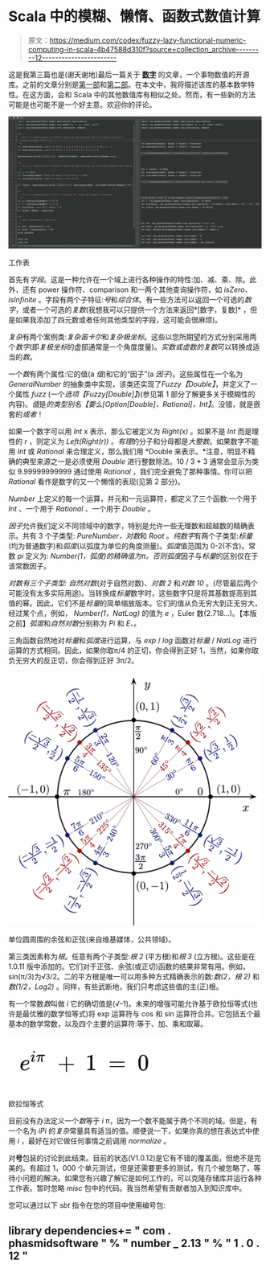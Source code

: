 # Scala 中的模糊、懒惰、函数式数值计算

> 原文：<https://medium.com/codex/fuzzy-lazy-functional-numeric-computing-in-scala-4b47588d310f?source=collection_archive---------12----------------------->

这是我第三篇也是(谢天谢地)最后一篇关于 [**数字**](https://github.com/rchillyard/Number) 的文章，一个事物数值的开源库。之前的文章分别是[第一部](/codex/number-part-1-c98313903714)和[第二部](https://scala-prof.medium.com/number-part-2-7925400624d5)。在本文中，我将描述该库的基本数学特性。在这方面，会和 Scala 中的其他数值库有相似之处。然而，有一些新的方法可能是也可能不是一个好主意。欢迎你的评论。

![](img/8fe67da52c5e69f119bec621e2f6a228.png)

工作表

首先有*字段*。这是一种允许在一个域上进行各种操作的特性:加、减、乘、除。此外，还有 power 操作符、comparison 和一两个其他查询操作符，如 *isZero、isInfinite* 。字段有两个子特征:*号*和*综合体*。有一些方法可以返回一个可选的*数字*，或者一个可选的*复数*(我想我可以只提供一个方法来返回*[数字，复数]* ，但是如果我添加了四元数或者任何其他类型的字段，这可能会很麻烦)。

*复杂*有两个案例类:*复杂笛卡尔*和*复杂极坐标*。这些以您所期望的方式分别采用两个*数字*(即*复极坐标*的虚部通常是一个角度度量)。*实数或虚数的复数*可以转换成适当的*数*。

一个*数*有两个属性:它的值(a *值*)和它的“因子”(a *因子*)。这些属性在一个名为 *GeneralNumber* 的抽象类中实现，该类还实现了*Fuzzy【Double】*，并定义了一个属性 *fuzz* (一个*选项【Fuzzy[Double]】*)(参见第 1 部分了解更多关于模糊性的内容)。*值*是*的类型别名【要么[Option[Double]，Rational]，Int】*。没错，就是嵌套的*或者*！

如果一个数字可以用 *Int* x 表示，那么它被定义为 *Right(x)* 。如果不是 *Int* 而是理性的 *r* ，则定义为 *Left(Right(r))* 。*有理*的分子和分母都是*大整数*。如果数字不能用 *Int* 或 *Rational* 来合理定义，那么我们用 *Double 来表示。*注意，明显不精确的典型来源之一是必须使用 *Double* 进行整数除法。10 / 3 * 3 通常会显示为类似 9.99999999999 通过使用 *Rational* ，我们完全避免了那种事情。你可以把 *Rational* 看作是数字的又一个懒惰的表现(见第 2 部分)。

*Number* 上定义的每一个运算，并元和一元运算符，都定义了三个函数:一个用于 *Int* 、一个用于 *Rational* 、一个用于 *Double* 。

*因子*允许我们定义不同领域中的数字，特别是允许一些无理数和超越数的精确表示。共有 3 个子类型: *PureNumber，对数*和 *Root* 。*纯数字*有两个子类型:*标量*(均为普通数字)和*弧度*(以弧度为单位的角度测量)。*弧度*值范围为 0-2(不含)。常数 *pi* 定义为: *Number(1，弧度)*的精确值为π。否则*弧度*因子与*标量*的区别仅在于该常数因子。

*对数有三个子类型:* *自然对数*(对于自然对数)、*对数 2* 和*对数 10* 。(尽管最后两个可能没有太多实际用途)。当转换成*标量*数字时，这些数字只是将其基数提高到其值的幂。因此，它们不是*标量*的简单缩放版本。它们的值从负无穷大到正无穷大，经过某个点，例如， *Number(1，NatLog)* 的值为 *e* ，Euler 数(2.718…)。【本版之前】*弧度*和*自然对数*分别称为 *Pi* 和 *E、*。

三角函数自然地对*标量*和*弧度*进行运算，与 *exp* / *log* 函数对*标量* / *NatLog* 进行运算的方式相同。因此，如果你取π/4 的正切，你会得到正好 1，当然，如果你取负无穷大的反正切，你会得到正好 3π/2。

![](img/0f026f1e0c584db8936cd7d150900a33.png)

单位圆周围的余弦和正弦(来自维基媒体，公共领域)。

第三类因素称为*根*。任意有两个子类型:*根 2* (平方根)和*根 3* (立方根)。这些是在 1.0.11 版中添加的。它们对于正弦、余弦(或正切)函数的结果非常有用。例如，sin(π/3)为√3/2。二的平方根是唯一可以用多种方式精确表示的数:*数(2，根 2)* 和*数(1/2，Log2)* 。同样，有些武断地，我们只考虑这些值的主(正)根。

有一个常数*数*叫做 *i* 它的确切值是(√–1)。未来的增强可能允许基于欧拉恒等式(也许是最优雅的数学恒等式)将 exp 运算符与 cos 和 sin 运算符合并。它包括五个最基本的数学常数，以及四个主要的运算符:等于、加、乘和取幂。

![](img/3b0d22dfbeb358f48001617c5690d1e8.png)

欧拉恒等式

目前没有办法定义一个*数*等于 *i* π，因为一个数不能属于两个不同的域。但是，有一个名为 *iPi* 的*复杂*常量具有适当的值。顺便说一下，如果你真的想在表达式中使用 *i* ，最好在对它做任何事情之前调用 *normalize* 。

对**号**包装的讨论到此结束。目前的状态(V1.0.12)是它有不错的覆盖面，但绝不是完美的。有超过 1，000 个单元测试，但是还需要更多的测试，有几个被忽略了，等待小问题的解决。如果您有兴趣了解它是如何工作的，可以克隆存储库并运行各种工作表。暂时忽略 *misc* 包中的代码。我当然希望有贡献者加入到知识库中。

您可以通过以下 *sbt* 指令在您的项目中使用编号包:

## library dependencies+= " com . phasmidsoftware " % " number _ 2.13 " % " 1 . 0 . 12 "